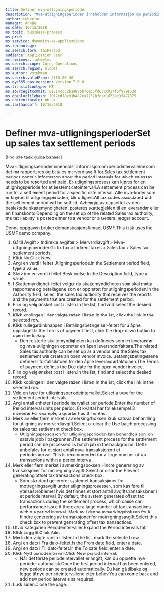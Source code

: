 ```yaml
--- 
title: Definer mva-utligningsperioder
description: "Mva-utligningsperioder inneholder informasjon om periodintervallene som det må rapporteres og betales merverdiavgift for."
author: twheeloc
manager: AnnBe
ms.date: 10/15/2018
ms.topic: business-process
ms.prod: 
ms.service: dynamics-ax-applications
ms.technology: 
ms.search.form: TaxPeriod
audience: Application User
ms.reviewer: twheeloc
ms.search.scope: Core, Operations
ms.search.region: Global
ms.author: vstehman
ms.search.validFrom: 2016-06-30
ms.dyn365.ops.version: Version 7.0.0
ms.translationtype: HT
ms.sourcegitcommit: 81214cc52b1488bb70ac5fd6ccc817f6f979163d
ms.openlocfilehash: 1087ed78e91b487ca7157bfdac1d72ae3f477875
ms.contentlocale: nb-no
ms.lasthandoff: 10/16/2018

---
```

# <a name="set-up-sales-tax-settlement-periods"></a><span data-ttu-id="9b70f-103">Definer mva-utligningsperioder</span><span class="sxs-lookup"><span data-stu-id="9b70f-103">Set up sales tax settlement periods</span></span>

[!include [task guide banner](../../includes/task-guide-banner.md)]

<span data-ttu-id="9b70f-104">Mva-utligningsperioder inneholder informasjon om periodintervallene som det må rapporteres og betales merverdiavgift for.</span><span class="sxs-lookup"><span data-stu-id="9b70f-104">Sales tax settlement periods contain information about the period intervals for which sales tax needs to be reported and paid.</span></span> <span data-ttu-id="9b70f-105">En utligningsprosess kan kjøres for en utligningsperiode for et bestemt datointervall.</span><span class="sxs-lookup"><span data-stu-id="9b70f-105">A settlement process can be run for a settlement period for a specific date interval.</span></span> <span data-ttu-id="9b70f-106">Alle mva-koder som er knyttet til utligningsperioden, blir utlignet.</span><span class="sxs-lookup"><span data-stu-id="9b70f-106">All tax codes associated with the settlement period will be settled.</span></span> <span data-ttu-id="9b70f-107">Avhengig av oppsettet av den beslektede skattemyndigheten, posteres skattegjelden til en leverandør eller en finanskonto.</span><span class="sxs-lookup"><span data-stu-id="9b70f-107">Depending on the set up of the related Sales tax authority, the tax liability is posted either to a vendor or a General ledger account.</span></span>



<span data-ttu-id="9b70f-108">Denne oppgaven bruker demonstrasjonsfirmaet USMF.</span><span class="sxs-lookup"><span data-stu-id="9b70f-108">This task uses the USMF demo company.</span></span>



1. <span data-ttu-id="9b70f-109">Gå til Avgift > Indirekte avgifter > Merverdiavgift > Mva-utligningsperioder.</span><span class="sxs-lookup"><span data-stu-id="9b70f-109">Go to Tax > Indirect taxes > Sales tax > Sales tax settlement periods.</span></span>
2. <span data-ttu-id="9b70f-110">Klikk Ny.</span><span class="sxs-lookup"><span data-stu-id="9b70f-110">Click New.</span></span>
3. <span data-ttu-id="9b70f-111">Angi en verdi i feltet Utligningsperiode.</span><span class="sxs-lookup"><span data-stu-id="9b70f-111">In the Settlement period field, type a value.</span></span>
4. <span data-ttu-id="9b70f-112">Skriv inn en verdi i feltet Beskrivelse.</span><span class="sxs-lookup"><span data-stu-id="9b70f-112">In the Description field, type a value.</span></span>
5. <span data-ttu-id="9b70f-113">I Skattemyndighet-feltet velger du skattemyndigheten som skal motta rapportene og betalingene som er opprettet for utligningsperioden.</span><span class="sxs-lookup"><span data-stu-id="9b70f-113">In the Authority field, select the sales tax authority that receives the reports and the payments that are created for the settlement period.</span></span>
6. <span data-ttu-id="9b70f-114">Finn og velg ønsket post i listen.</span><span class="sxs-lookup"><span data-stu-id="9b70f-114">In the list, find and select the desired record.</span></span>
7. <span data-ttu-id="9b70f-115">Klikk koblingen i den valgte raden i listen.</span><span class="sxs-lookup"><span data-stu-id="9b70f-115">In the list, click the link in the selected row.</span></span>
8. <span data-ttu-id="9b70f-116">Klikk rullegardinknappen i Betalingsbetingelser-feltet for å åpne oppslaget.</span><span class="sxs-lookup"><span data-stu-id="9b70f-116">In the Terms of payment field, click the drop-down button to open the lookup.</span></span>
    * <span data-ttu-id="9b70f-117">Den relaterte skattemyndigheten kan defineres som en leverandør og mva-utligningen oppretter en åpen leverandørfaktura.</span><span class="sxs-lookup"><span data-stu-id="9b70f-117">The related Sales tax authority can be set up as a vendor and the Sales tax settlement will create an open vendor invoice.</span></span> <span data-ttu-id="9b70f-118">Betalingsbetingelsene definerer forfallsdatoen for den åpne leverandørfakturaen.</span><span class="sxs-lookup"><span data-stu-id="9b70f-118">The Terms of payment defines the Due date for the open vendor invoice.</span></span>  
9. <span data-ttu-id="9b70f-119">Finn og velg ønsket post i listen.</span><span class="sxs-lookup"><span data-stu-id="9b70f-119">In the list, find and select the desired record.</span></span>
10. <span data-ttu-id="9b70f-120">Klikk koblingen i den valgte raden i listen.</span><span class="sxs-lookup"><span data-stu-id="9b70f-120">In the list, click the link in the selected row.</span></span>
11. <span data-ttu-id="9b70f-121">Velg en type for utligningsperiodeintervallet.</span><span class="sxs-lookup"><span data-stu-id="9b70f-121">Select a type for the settlement period intervals.</span></span>
12. <span data-ttu-id="9b70f-122">Angi antall enheter i periodeintervallet per periode.</span><span class="sxs-lookup"><span data-stu-id="9b70f-122">Enter the number of Period interval units per period.</span></span> <span data-ttu-id="9b70f-123">Et kvartal har for eksempel 3 måneder.</span><span class="sxs-lookup"><span data-stu-id="9b70f-123">For example, a quarter has 3 months.</span></span>
13. <span data-ttu-id="9b70f-124">Merk av eller fjern merket i avmerkingsboksen Bruk satsvis behandling for utligning av merverdiavgift.</span><span class="sxs-lookup"><span data-stu-id="9b70f-124">Select or clear the Use batch processing for sales tax settlement check box.</span></span>
    * <span data-ttu-id="9b70f-125">Utligningsprosessen for utligningsperioden kan behandles som en satsvis jobb i bakgrunnen.</span><span class="sxs-lookup"><span data-stu-id="9b70f-125">The settlement process for the settlement period can be processed as batch job in the background.</span></span> <span data-ttu-id="9b70f-126">Dette anbefales for et stort antall mva-transaksjoner i et periodeintervall.</span><span class="sxs-lookup"><span data-stu-id="9b70f-126">This is recommended for a large number of tax transactions within a period interval.</span></span>  
14. <span data-ttu-id="9b70f-127">Merk eller fjern merket i avmerkingsboksen Hindre generering av transaksjoner for motregningsavgift.</span><span class="sxs-lookup"><span data-stu-id="9b70f-127">Select or clear the Prevent generating offset tax transactions check box.</span></span>
    * <span data-ttu-id="9b70f-128">Som standard genererer systemet transaksjoner for motregningsavgift under utligningsprosessen, som kan føre til ytelsesproblemer hvis det finnes et stort antall avgiftstransaksjoner i et periodeintervall.</span><span class="sxs-lookup"><span data-stu-id="9b70f-128">By default, the system generates offset tax transactions during the settlement process, which cause can performance issue if there are a large number of tax transactions within a period interval.</span></span> <span data-ttu-id="9b70f-129">Merk av i denne avmerkingsboksen for å hindre generering av transaksjoner for motregningsavgift.</span><span class="sxs-lookup"><span data-stu-id="9b70f-129">Select this check box to prevent generating offset tax transactions.</span></span>
15. <span data-ttu-id="9b70f-130">Utvid kategorien Periodeintervaller.</span><span class="sxs-lookup"><span data-stu-id="9b70f-130">Expand the Period intervals tab.</span></span>
16. <span data-ttu-id="9b70f-131">Klikk Legg til.</span><span class="sxs-lookup"><span data-stu-id="9b70f-131">Click Add.</span></span>
17. <span data-ttu-id="9b70f-132">Merk den valgte raden i listen.</span><span class="sxs-lookup"><span data-stu-id="9b70f-132">In the list, mark the selected row.</span></span>
18. <span data-ttu-id="9b70f-133">Angi en dato i Fra dato-feltet.</span><span class="sxs-lookup"><span data-stu-id="9b70f-133">In the From date field, enter a date.</span></span>
19. <span data-ttu-id="9b70f-134">Angi en dato i Til dato-feltet.</span><span class="sxs-lookup"><span data-stu-id="9b70f-134">In the To date field, enter a date.</span></span>
20. <span data-ttu-id="9b70f-135">Klikk Nytt periodeintervall.</span><span class="sxs-lookup"><span data-stu-id="9b70f-135">Click New period interval.</span></span>
    * <span data-ttu-id="9b70f-136">Når det første periodeintervallet er angitt, kan du opprette nye perioder automatisk.</span><span class="sxs-lookup"><span data-stu-id="9b70f-136">Once the first period interval has been entered, new periods can be created automatically.</span></span> <span data-ttu-id="9b70f-137">Du kan gå tilbake og legge til nye periodeintervallene etter behov.</span><span class="sxs-lookup"><span data-stu-id="9b70f-137">You can come back and add new period intervals as required.</span></span>  
21. <span data-ttu-id="9b70f-138">Lukk siden.</span><span class="sxs-lookup"><span data-stu-id="9b70f-138">Close the page.</span></span>


